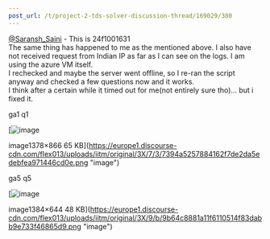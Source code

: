 ```yaml
---
post_url: /t/project-2-tds-solver-discussion-thread/169029/380
---
```

[@Saransh\_Saini](/u/saransh_saini) - This is 24f1001631  
The same thing has happened to me as the mentioned above. I also have not received request from Indian IP as far as I can see on the logs. I am using the azure VM itself.  
I rechecked and maybe the server went offline, so I re-ran the script anyway and checked a few questions now and it works.  
I think after a certain while it timed out for me(not entirely sure tho)… but i fixed it.

ga1 q1  

[![image](https://europe1.discourse-cdn.com/flex013/uploads/iitm/optimized/3X/7/3/7394a5257884162f7de2da5edebfea971446cd0e_2_690x433.png)

image1378×866 65 KB](https://europe1.discourse-cdn.com/flex013/uploads/iitm/original/3X/7/3/7394a5257884162f7de2da5edebfea971446cd0e.png "image")

ga5 q5  

[![image](https://europe1.discourse-cdn.com/flex013/uploads/iitm/optimized/3X/9/b/9b64c8881a11f6110514f83dabb9e733f46865d9_2_690x321.png)

image1384×644 48 KB](https://europe1.discourse-cdn.com/flex013/uploads/iitm/original/3X/9/b/9b64c8881a11f6110514f83dabb9e733f46865d9.png "image")